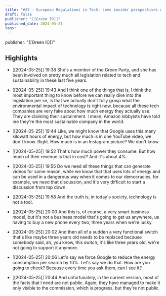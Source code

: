 ```yaml
---
title: "#39 - European Regulations in Tech: some insider perspectives with Kim Van Sparrentak and Max Schulze"
draft: false
publisher: "[[Green IO]]"
published_date: 2024-05-21
tags:
---
```

publisher: "[[Green IO]]"


## Highlights
* [[2024-05-25]] 19:38  She's a member of the Green Party, and she has been involved on pretty much all legislation related to tech and sustainability in these last five years.

* [[2024-05-25]] 19:43  And I think one of the things that is, I think the most important thing to know before we can really dive into the legislation per se, is that we actually don't fully grasp what the environmental impact of technology is right now, because all these tech companies are very fake about how much energy they actually use. They are claiming their sustainment. I mean, Amazon lobbyists have told me they're the most sustainable company in the world.

* [[2024-05-25]] 19:44  Like, we might know that Google uses this many kilowatt hours of energy, but how much is in one YouTube video, we don't know. Right. How much is in an Instagram picture? We don't know.

* [[2024-05-25]] 19:52  That's how much power they consume. But how much of their revenue is that in cost? And it's about 4%.

* [[2024-05-25]] 19:55  Do we need all these things that can generate videos for some reason, while we know that that uses lots of energy and can be used in a dangerous way when it comes to our democracies, for example, we need that discussion, and it's very difficult to start a discussion from top down.

* [[2024-05-25]] 19:58  And the truth is, in today's society, technology is not a tool.

* [[2024-05-25]] 20:00  And this is, of course, a very smart business model, but it's not a business model that's going to get us anywhere, us having to buy a new phone every two, three years when we're lucky.

* [[2024-05-25]] 20:02  And then all of a sudden a very functional switch that's like maybe three years old needs to be replaced because somebody said, ah, you know, this switch, it's like three years old, we're not going to support it anymore.

* [[2024-05-25]] 20:06  Let's say we force Google to reduce the energy consumption per search by 10%. Let's say we do that. How are you going to check? Because every time you ask them, can I see it?

* [[2024-05-25]] 20:44  And unfortunately, in the current version, most of the facts that I need are not public. Again, they have managed to make it only visible to the commission, which is progress, but they're not public.

